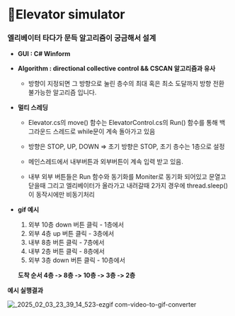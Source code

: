 # 💬Elevator simulator
### 엘리베이터 타다가 문득 알고리즘이 궁금해서 설계

- **GUI : C# Winform**
- **Algorithm : directional collective control && CSCAN 알고리즘과 유사**
  - 방향이 지정되면 그 방향으로 눌린 층수의 최대 혹은 최소 도달까지 방향 전환 불가능한 알고리즘 입니다.

- **멀티 스레딩**
  - Elevator.cs의 move() 함수는 ElevatorControl.cs의 Run() 함수를 통해 백그라운드 스레드로 while문이 계속 돌아가고 있음
  - 방향은 STOP, UP, DOWN => 초기 방향은 STOP, 초기 층수는 1층으로 설정
 
   
  - 메인스레드에서 내부버튼과 외부버튼이 계속 입력 받고 있음.
  - 내부 외부 버튼들은 Run 함수와 동기화를 Moniter로 동기화 되어있고 문열고닫을때 그리고 엘리베이터가 올라가고 내려갈때 2가지 경우에 thread.sleep()이 동작시에만 비동기처리
 
- **gif 예시**
  1. 외부 10층 down 버튼 클릭  - 1층에서
  2. 외부 4층 up 버튼 클릭     - 3층에서
  3. 내부 8층 버튼 클릭        - 7층에서
  4. 내부 2층 버튼 클릭        - 8층에서
  5. 외부 3층 down 버튼 클릭   - 10층에서

       
  **도착 순서 4층 -> 8층 -> 10층 -> 3층 -> 2층**
    
**예시 실행결과**

![_2025_02_03_23_39_14_523-ezgif com-video-to-gif-converter](https://github.com/user-attachments/assets/9dfa5cfb-e146-4ab7-bcb8-be7378653309)

